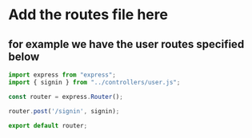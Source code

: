 # Add the routes file here

## for example we have the user routes specified below

```javascript
import express from "express";
import { signin } from "../controllers/user.js";

const router = express.Router();

router.post('/signin', signin);

export default router;

```